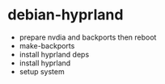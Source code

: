 # debian-hyprland

* prepare nvdia and backports then reboot
* make-backports
* install hyprland deps
* install hyprland
* setup system
